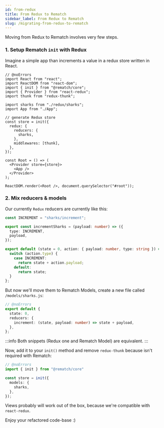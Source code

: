 ```yaml
---
id: from-redux
title: From Redux to Rematch
sidebar_label: From Redux to Rematch
slug: /migrating-from-redux-to-rematch
---
```


Moving from Redux to Rematch involves very few steps.

### 1. Setup Rematch `init` with Redux

Imagine a simple app than increments a value in a redux store written in React.

```tsx twoslash
// @noErrors
import React from "react";
import ReactDOM from "react-dom";
import { init } from "@rematch/core";
import { Provider } from "react-redux";
import thunk from "redux-thunk";

import sharks from "./redux/sharks";
import App from "./App";

// generate Redux store
const store = init({
  redux: {
    reducers: {
      sharks,
    },
    middlewares: [thunk],
  },
});

const Root = () => (
  <Provider store={store}>
    <App />
  </Provider>
);

ReactDOM.render(<Root />, document.querySelector("#root"));
```

### 2. Mix reducers & models

Our currently `Redux` reducers are currently like this:

```ts twoslash
const INCREMENT = "sharks/increment";

export const incrementSharks = (payload: number) => ({
  type: INCREMENT,
  payload,
});

export default (state = 0, action: { payload: number, type: string }) => {
  switch (action.type) {
    case INCREMENT:
      return state + action.payload;
    default:
      return state;
  }
};
```

But now we'll move them to Rematch Models, create a new file called `/models/sharks.js`:

```ts twoslash
// @noErrors
export default {
  state: 0,
  reducers: {
    increment: (state, payload: number) => state + payload,
  },
};
```

:::info
Both snippets (Redux one and Rematch Model) are equivalent.
:::

Now, add it to your `init()` method and remove `redux-thunk` because isn't required with Rematch:

```ts twoslash
// @noErrors
import { init } from "@rematch/core"

const store = init({
  models: {
    sharks,
  },
});
```

Views probably will work out of the box, because we're compatible with `react-redux`.

Enjoy your refactored code-base :)
